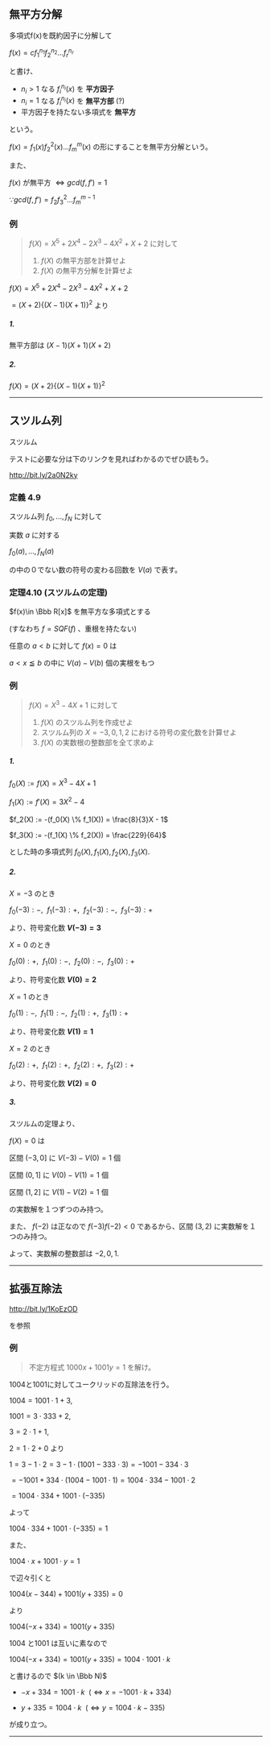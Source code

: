 ## 無平方分解

多項式f(x)を既約因子に分解して

$f(x) = cf_1^{n_1}f_2^{n_2}...f_r^{n_r}$

と書け、

* $n_i > 1$ なる $f_i^{n_i}(x)$ を **平方因子**
* $n_i = 1$ なる $f_i^{n_i}(x)$ を **無平方部** (?)
* 平方因子を持たない多項式を **無平方**

という。

$f(x) = f_1(x)f_2^2(x)...f_m^m(x)$ の形にすることを無平方分解という。

また、

$f(x)$ が無平方 $\Leftrightarrow gcd(f, f') = 1$

$\because gcd(f, f') = f_2f_3^2...f_m^{m-1}$

### 例

> $f(X) = X^5 + 2X^4 - 2X^3 - 4X^2 + X + 2$ に対して
> 1. $f(X)$ の無平方部を計算せよ
> 2. $f(X)$ の無平方分解を計算せよ


$f(X) = X^5 + 2X^4 - 2X^3 - 4X^2 + X + 2$

$= (X+2)\{(X-1)(X+1)\}^2$ より

##### 1.

無平方部は $(X-1)(X+1)(X+2)$

##### 2.

$f(X) = (X+2)\{(X-1)(X+1)\}^2$

----


## スツルム列

スツルム

テストに必要な分は下のリンクを見ればわかるのでぜひ読もう。

http://bit.ly/2a0N2ky

### 定義 4.9

スツルム列 $f_0,...,f_N$ に対して

実数 $a$ に対する

$f_0(a), ..., f_N(a)$

の中の０でない数の符号の変わる回数を $V(a)$ で表す。


### 定理4.10 (スツルムの定理)

$f(x)\in \Bbb R[x]$ を無平方な多項式とする

(すなわち $f=SQF(f)$ 、重根を持たない)

任意の $a<b$ に対して $f(x) = 0$ は

$a < x ≦ b$ の中に $V(a) - V(b)$ 個の実根をもつ

### 例

> $f(X) = X^3 - 4X + 1$ に対して
> 1. $f(X)$ のスツルム列を作成せよ
> 1. スツルム列の $X = -3, 0, 1, 2$ における符号の変化数を計算せよ
> 1. $f(X)$ の実数根の整数部を全て求めよ


##### 1.

$f_0(X) := f(X) = X^3 - 4X + 1$

$f_1(X) := f'(X) = 3X^2 - 4$

$f_2(X) := -(f_0(X) \% f_1(X)) = \frac{8}{3}X - 1$

$f_3(X) := -(f_1(X) \% f_2(X)) = \frac{229}{64}$

とした時の多項式列 $f_0(X), f_1(X), f_2(X), f_3(X).$

##### 2.

$X=-3$ のとき

$f_0(-3): -,~~ f_1(-3): +,~~ f_2(-3): -,~~ f_3(-3): +$

より、符号変化数 **$V(-3) = 3$**

$X=0$ のとき

$f_0(0): +,~~ f_1(0): -,~~ f_2(0): -,~~ f_3(0): +$

より、符号変化数 **$V(0) = 2$**

$X=1$ のとき

$f_0(1): -,~~ f_1(1): -,~~ f_2(1): +,~~ f_3(1): +$

より、符号変化数 **$V(1) = 1$**

$X=2$ のとき

$f_0(2): +,~~ f_1(2): +,~~ f_2(2): +,~~ f_3(2): +$

より、符号変化数 **$V(2) = 0$**

##### 3.

スツルムの定理より、

$f(X) = 0$ は

区間 $(-3,0]$ に $V(-3) - V(0) = 1$ 個

区間 $(0,1]$ に $V(0) - V(1) = 1$ 個

区間 $(1,2]$ に $V(1) - V(2) = 1$ 個

の実数解を１つずつのみ持つ。

また、 $f(-2)$ は正なので $f(-3)f(-2)<0$ であるから、区間 $(3,2)$ に実数解を１つのみ持つ。

よって、実数解の整数部は $-2, 0, 1.$

----

## 拡張互除法

http://bit.ly/1KoEzOD

を参照

### 例

> 不定方程式
> $1000x+1001y=1$
> を解け。

1004と1001に対してユークリッドの互除法を行う。

$1004 = 1001 \cdot 1 + 3,$

$1001 = 3 \cdot 333 + 2,$

$3 = 2 \cdot 1 + 1,$

$2 = 1 \cdot 2 + 0$ より

$1 = 3 - 1 \cdot 2 = 3 - 1 \cdot (1001 - 333 \cdot 3) = -1001 - 334 \cdot 3$

$= - 1001 + 334 \cdot (1004 - 1001 \cdot 1) = 1004 \cdot 334 - 1001 \cdot 2$

$= 1004 \cdot 334 + 1001 \cdot (-335)$

よって

$1004 \cdot 334 + 1001 \cdot (-335) = 1$

また、

$1004 \cdot x + 1001 \cdot y = 1$

で辺々引くと

$1004 (x - 344) + 1001 (y + 335) = 0$

より

$1004 (- x + 334) = 1001 (y + 335)$

1004 と1001 は互いに素なので

$1004 (- x + 334) = 1001 (y + 335) = 1004 \cdot 1001 \cdot k$

と書けるので $(k \in \Bbb N)$

* $- x + 334 = 1001 \cdot k~~(\Leftrightarrow x = -1001 \cdot k + 334)$

* $y + 335 = 1004 \cdot k~~(\Leftrightarrow y = 1004 \cdot k - 335)$

が成り立つ。


----
